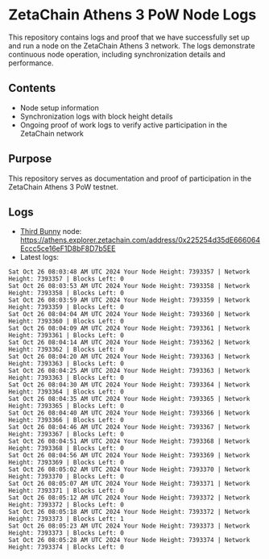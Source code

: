 # ZetaChain Athens 3 PoW Node Logs
This repository contains logs and proof that we have successfully set up and run a node on the ZetaChain Athens 3 network. The logs demonstrate continuous node operation, including synchronization details and performance.

## Contents
- Node setup information
- Synchronization logs with block height details
- Ongoing proof of work logs to verify active participation in the ZetaChain network

## Purpose
This repository serves as documentation and proof of participation in the ZetaChain Athens 3 PoW testnet.

## Logs

- [Third Bunny](https://thirdbunny.xyz/) node: https://athens.explorer.zetachain.com/address/0x225254d35dE666064Eccc5ce16eF1D8bF8D7b5EE
- Latest logs:
```
Sat Oct 26 08:03:48 AM UTC 2024 Your Node Height: 7393357 | Network Height: 7393357 | Blocks Left: 0
Sat Oct 26 08:03:53 AM UTC 2024 Your Node Height: 7393358 | Network Height: 7393358 | Blocks Left: 0
Sat Oct 26 08:03:59 AM UTC 2024 Your Node Height: 7393359 | Network Height: 7393359 | Blocks Left: 0
Sat Oct 26 08:04:04 AM UTC 2024 Your Node Height: 7393360 | Network Height: 7393360 | Blocks Left: 0
Sat Oct 26 08:04:09 AM UTC 2024 Your Node Height: 7393361 | Network Height: 7393361 | Blocks Left: 0
Sat Oct 26 08:04:14 AM UTC 2024 Your Node Height: 7393362 | Network Height: 7393362 | Blocks Left: 0
Sat Oct 26 08:04:20 AM UTC 2024 Your Node Height: 7393363 | Network Height: 7393363 | Blocks Left: 0
Sat Oct 26 08:04:25 AM UTC 2024 Your Node Height: 7393363 | Network Height: 7393363 | Blocks Left: 0
Sat Oct 26 08:04:30 AM UTC 2024 Your Node Height: 7393364 | Network Height: 7393364 | Blocks Left: 0
Sat Oct 26 08:04:35 AM UTC 2024 Your Node Height: 7393365 | Network Height: 7393365 | Blocks Left: 0
Sat Oct 26 08:04:40 AM UTC 2024 Your Node Height: 7393366 | Network Height: 7393366 | Blocks Left: 0
Sat Oct 26 08:04:46 AM UTC 2024 Your Node Height: 7393367 | Network Height: 7393367 | Blocks Left: 0
Sat Oct 26 08:04:51 AM UTC 2024 Your Node Height: 7393368 | Network Height: 7393368 | Blocks Left: 0
Sat Oct 26 08:04:56 AM UTC 2024 Your Node Height: 7393369 | Network Height: 7393369 | Blocks Left: 0
Sat Oct 26 08:05:02 AM UTC 2024 Your Node Height: 7393370 | Network Height: 7393370 | Blocks Left: 0
Sat Oct 26 08:05:07 AM UTC 2024 Your Node Height: 7393371 | Network Height: 7393371 | Blocks Left: 0
Sat Oct 26 08:05:12 AM UTC 2024 Your Node Height: 7393372 | Network Height: 7393372 | Blocks Left: 0
Sat Oct 26 08:05:18 AM UTC 2024 Your Node Height: 7393372 | Network Height: 7393373 | Blocks Left: 1
Sat Oct 26 08:05:23 AM UTC 2024 Your Node Height: 7393373 | Network Height: 7393373 | Blocks Left: 0
Sat Oct 26 08:05:28 AM UTC 2024 Your Node Height: 7393374 | Network Height: 7393374 | Blocks Left: 0
```
